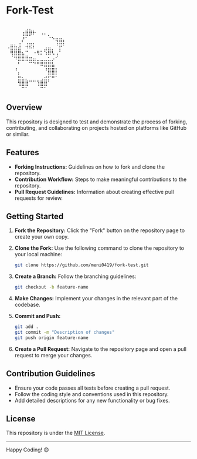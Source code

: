 # Fork-Test

⠀⠀⠀⠀⠀⢀⡀⠀⠀⠀⠀⠀⠀⠀⠀⠀  
⠀⠀⠀⠀⢰⣿⡿⠗⠀⠠⠄⡀⠀⠀⠀⠀  
⠀⠀⠀⠀⡜⠁⠀⠀⠀⠀⠀⠈⠑⢶⣶⡄  
⢀⣶⣦⣸⠀⢼⣟⡇⠀⠀⢀⣀⠀⠘⡿⠃  
⠀⢿⣿⣿⣄⠒⠀⠠⢶⡂⢫⣿⢇⢀⠃⠀  
⠀⠈⠻⣿⣿⣿⣶⣤⣀⣀⣀⣂⡠⠊⠀⠀  
⠀⠀⠀⠃⠀⠀⠉⠙⠛⠿⣿⣿⣧⠀⠀⠀  
⠀⠀⠘⡀⠀⠀⠀⠀⠀⠀⠘⣿⣿⡇⠀⠀  
⠀⠀⠀⣷⣄⡀⠀⠀⠀⢀⣴⡟⠿⠃⠀⠀  
⠀⠀⠀⢻⣿⣿⠉⠉⢹⣿⣿⠁⠀⠀⠀⠀  
⠀⠀⠀⠀⠉⠁⠀⠀⠀⠉⠁⠀⠀⠀⠀⠀

## Overview

This repository is designed to test and demonstrate the process of forking, contributing, and collaborating on projects
hosted on platforms like GitHub or similar.

## Features

- **Forking Instructions:** Guidelines on how to fork and clone the repository.
- **Contribution Workflow:** Steps to make meaningful contributions to the repository.
- **Pull Request Guidelines:** Information about creating effective pull requests for review.

## Getting Started

1. **Fork the Repository:** Click the "Fork" button on the repository page to create your own copy.
2. **Clone the Fork:** Use the following command to clone the repository to your local machine:
   ```bash
   git clone https://github.com/meni0419/fork-test.git
   ```
3. **Create a Branch:** Follow the branching guidelines:
   ```bash
   git checkout -b feature-name
   ```
4. **Make Changes:** Implement your changes in the relevant part of the codebase.

5. **Commit and Push:**
   ```bash
   git add .
   git commit -m "Description of changes"
   git push origin feature-name
   ```

6. **Create a Pull Request:** Navigate to the repository page and open a pull request to merge your changes.

## Contribution Guidelines

- Ensure your code passes all tests before creating a pull request.
- Follow the coding style and conventions used in this repository.
- Add detailed descriptions for any new functionality or bug fixes.

## License

This repository is under the [MIT License](LICENSE).

---

Happy Coding! 😊
